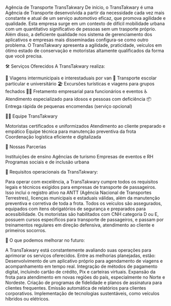 Agência de Transporte TransTakwary
De início, o TransTakwary é uma Agência de Transporte desenvolvida a partir da
necessidade cada vez mais constante e atual de um serviço automotivo eficaz, que 
promova agilidade e qualidade. Esta empresa surge em um contexto de difícil 
mobilidade urbana com um quantitativo significativo de pessoas sem um trasporte 
próprio. Além disso, a deficiente qualidade nos sistema de gerenciamento dos 
aplicativos e empresas mais disseminadas configura-se como outro problema.
O TransTakwary apresenta a agilidade, praticidade, veículos em ótimo estado 
de conservação e motoristas altamente qualificados da forma que você precisa.


🛠️ Serviços Oferecidos
A TransTakwary realiza:

🚐 Viagens intermunicipais e interestaduais por van
🏫 Transporte escolar particular e universitário
🏖️ Excursões turísticas e viagens para grupos fechados
👨‍💼 Fretamento empresarial para funcionários e eventos
♿ Atendimento especializado para idosos e pessoas com deficiência
📦 Entrega rápida de pequenas encomendas (serviço opcional)


👨‍💼 Equipe TransTakwary

Motoristas certificados e uniformizados
Atendimento ao cliente preparado e empático
Equipe técnica para manutenção preventiva da frota
Coordenação logística eficiente e digitalizada


🤝 Nossas Parcerias

Instituições de ensino
Agências de turismo
Empresas de eventos e RH
Programas sociais e de inclusão urbana

📝 Requisitos operacionais da TransTakwary:

Para operar com excelência, a TransTakwary cumpre todos os requisitos legais e técnicos exigidos para empresas de transporte de passageiros. Isso inclui o registro ativo na ANTT (Agência Nacional de Transportes Terrestres), licenças municipais e estaduais válidas, além da manutenção preventiva e corretiva de toda a frota. Todos os veículos são assegurados, equipados com itens obrigatórios de segurança e preparados para acessibilidade. Os motoristas são habilitados com CNH categoria D ou E, possuem cursos específicos para transporte de passageiros, e passam por treinamentos regulares em direção defensiva, atendimento ao cliente e primeiros socorros.


🤩 O que podemos melhorar no futuro:

A TransTakwary está constantemente avaliando suas operações para aprimorar os serviços oferecidos. Entre as melhorias planejadas, estão:
Desenvolvimento de um aplicativo próprio para agendamento de viagens e acompanhamento em tempo real.
Integração de métodos de pagamento digital, incluindo cartão de crédito, Pix e carteiras virtuais.
Expansão da frota para atendimento em novas regiões do país, especialmente no Norte e Nordeste.
Criação de programas de fidelidade e planos de assinatura para clientes frequentes.
Emissão automática de relatórios para clientes corporativos.
Implementação de tecnologias sustentáveis, como veículos híbridos ou elétricos.
